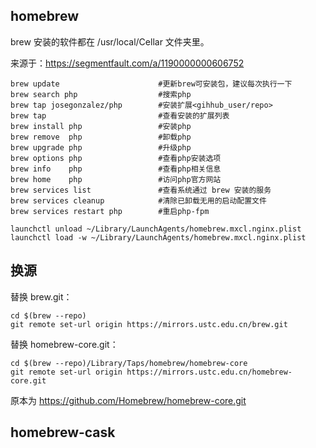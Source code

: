 ## homebrew

brew 安装的软件都在 /usr/local/Cellar 文件夹里。

来源于：https://segmentfault.com/a/1190000000606752

    brew update                      #更新brew可安装包，建议每次执行一下
    brew search php                  #搜索php
    brew tap josegonzalez/php        #安装扩展<gihhub_user/repo>   
    brew tap                         #查看安装的扩展列表
    brew install php                 #安装php
    brew remove  php                 #卸载php
    brew upgrade php                 #升级php
    brew options php                 #查看php安装选项
    brew info    php                 #查看php相关信息
    brew home    php                 #访问php官方网站
    brew services list               #查看系统通过 brew 安装的服务
    brew services cleanup            #清除已卸载无用的启动配置文件
    brew services restart php        #重启php-fpm

    launchctl unload ~/Library/LaunchAgents/homebrew.mxcl.nginx.plist
    launchctl load -w ~/Library/LaunchAgents/homebrew.mxcl.nginx.plist

## 换源

替换 brew.git：

    cd $(brew --repo)
    git remote set-url origin https://mirrors.ustc.edu.cn/brew.git

替换 homebrew-core.git：

    cd $(brew --repo)/Library/Taps/homebrew/homebrew-core
    git remote set-url origin https://mirrors.ustc.edu.cn/homebrew-core.git 

原本为 <https://github.com/Homebrew/homebrew-core.git>

## homebrew-cask
